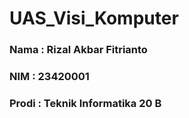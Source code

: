 # UAS_Visi_Komputer

### Nama : Rizal Akbar Fitrianto
### NIM : 23420001
### Prodi : Teknik Informatika 20 B
